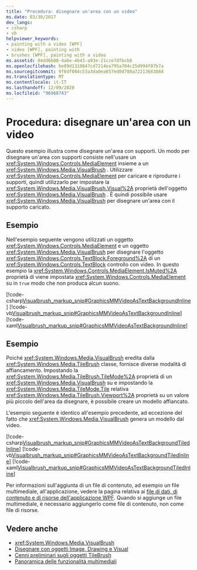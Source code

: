 ```yaml
---
title: "Procedura: disegnare un'area con un video"
ms.date: 03/30/2017
dev_langs:
- csharp
- vb
helpviewer_keywords:
- painting with a video [WPF]
- video [WPF], painting with
- brushes [WPF], painting with a video
ms.assetid: 04dd6600-4a6e-4b43-a93e-21cce7dfbcb8
ms.openlocfilehash: be09d1310847cd7214ea795a704c25d994f07b7a
ms.sourcegitcommit: 9f6df084c53a3da0ea657ed0d708a72213683084
ms.translationtype: MT
ms.contentlocale: it-IT
ms.lasthandoff: 12/09/2020
ms.locfileid: "96968743"
---
```

# <a name="how-to-paint-an-area-with-a-video"></a>Procedura: disegnare un'area con un video
Questo esempio illustra come disegnare un'area con supporti. Un modo per disegnare un'area con supporti consiste nell'usare un <xref:System.Windows.Controls.MediaElement> insieme a un <xref:System.Windows.Media.VisualBrush> . Utilizzare <xref:System.Windows.Controls.MediaElement> per caricare e riprodurre i supporti, quindi utilizzarlo per impostare la <xref:System.Windows.Media.VisualBrush.Visual%2A> proprietà dell'oggetto <xref:System.Windows.Media.VisualBrush> . È quindi possibile usare <xref:System.Windows.Media.VisualBrush> per disegnare un'area con il supporto caricato.  
  
## <a name="example"></a>Esempio  
 Nell'esempio seguente vengono utilizzati un oggetto <xref:System.Windows.Controls.MediaElement> e un oggetto <xref:System.Windows.Media.VisualBrush> per disegnare l'oggetto <xref:System.Windows.Controls.TextBlock.Foreground%2A> di un <xref:System.Windows.Controls.TextBlock> controllo con video. In questo esempio la <xref:System.Windows.Controls.MediaElement.IsMuted%2A> proprietà di viene impostata <xref:System.Windows.Controls.MediaElement> su in `true` modo che non produca alcun suono.  
  
 [!code-csharp[Visualbrush_markup_snip#GraphicsMMVideoAsTextBackgroundInline](~/samples/snippets/csharp/VS_Snippets_Wpf/visualbrush_markup_snip/CSharp/PaintWithVideoExample.cs#graphicsmmvideoastextbackgroundinline)]
 [!code-vb[Visualbrush_markup_snip#GraphicsMMVideoAsTextBackgroundInline](~/samples/snippets/visualbasic/VS_Snippets_Wpf/visualbrush_markup_snip/visualbasic/paintwithvideoexample.vb#graphicsmmvideoastextbackgroundinline)]
 [!code-xaml[Visualbrush_markup_snip#GraphicsMMVideoAsTextBackgroundInline](~/samples/snippets/xaml/VS_Snippets_Wpf/visualbrush_markup_snip/XAML/PaintWithVideoExample.xaml#graphicsmmvideoastextbackgroundinline)]  
  
## <a name="example"></a>Esempio  
 Poiché <xref:System.Windows.Media.VisualBrush> eredita dalla <xref:System.Windows.Media.TileBrush> classe, fornisce diverse modalità di affiancamento. Impostando la <xref:System.Windows.Media.TileBrush.TileMode%2A> proprietà di un <xref:System.Windows.Media.VisualBrush> su e impostando la <xref:System.Windows.Media.TileMode.Tile> relativa <xref:System.Windows.Media.TileBrush.Viewport%2A> proprietà su un valore più piccolo dell'area da disegnare, è possibile creare un modello affiancato.  
  
 L'esempio seguente è identico all'esempio precedente, ad eccezione del fatto che <xref:System.Windows.Media.VisualBrush> genera un modello dal video.  
  
 [!code-csharp[Visualbrush_markup_snip#GraphicsMMVideoAsTextBackgroundTiledInline](~/samples/snippets/csharp/VS_Snippets_Wpf/visualbrush_markup_snip/CSharp/PaintWithVideoExample.cs#graphicsmmvideoastextbackgroundtiledinline)]
 [!code-vb[Visualbrush_markup_snip#GraphicsMMVideoAsTextBackgroundTiledInline](~/samples/snippets/visualbasic/VS_Snippets_Wpf/visualbrush_markup_snip/visualbasic/paintwithvideoexample.vb#graphicsmmvideoastextbackgroundtiledinline)]
 [!code-xaml[Visualbrush_markup_snip#GraphicsMMVideoAsTextBackgroundTiledInline](~/samples/snippets/xaml/VS_Snippets_Wpf/visualbrush_markup_snip/XAML/PaintWithVideoExample.xaml#graphicsmmvideoastextbackgroundtiledinline)]  
  
 Per informazioni sull'aggiunta di un file di contenuto, ad esempio un file multimediale, all'applicazione, vedere la pagina relativa ai [file di dati, di contenuto e di risorse dell'applicazione WPF](../app-development/wpf-application-resource-content-and-data-files.md). Quando si aggiunge un file multimediale, è necessario aggiungerlo come file di contenuto, non come file di risorse.  
  
## <a name="see-also"></a>Vedere anche

- <xref:System.Windows.Media.VisualBrush>
- [Disegnare con oggetti Image, Drawing e Visual](painting-with-images-drawings-and-visuals.md)
- [Cenni preliminari sugli oggetti TileBrush](tilebrush-overview.md)
- [Panoramica delle funzionalità multimediali](multimedia-overview.md)
